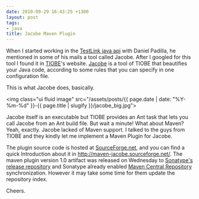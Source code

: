 ```yaml
---
date: 2010-09-29 16:43:25 +1300
layout: post
tags:
- java
title: Jacobe Maven Plugin
---
```


When I started working in the <a title="TestLink java api" href="http://code.google.com/p/testlink-api-java-client/">TestLink java api</a> with Daniel Padilla, he mentioned in some of his mails a tool called Jacobe. After I googled for this tool I found it in <a title="TIOBE" href="http://www.tiobe.com">TIOBE</a>'s website. <a title="TIOBE Jacobe" href="http://www.tiobe.com/index.php/content/products/jacobe/Jacobe.html">Jacobe</a> is a tool of TIOBE that beautifies your Java code, according to some rules that you can specify in one configuration file.

This is what Jacobe does, basically.

<img class="ui fluid image" src="/assets/posts/{{ page.date | date: "%Y-%m-%d" }}-{{ page.title | slugify }}/jacobe_big.jpg">

Jacobe itself is an executable but TIOBE provides an Ant task that lets you call Jacobe from an Ant build file. But wait a minute! What about Maven? Yeah, exactly. Jacobe lacked of Maven support. I talked to the guys from TIOBE and they kindly let me implement a Maven Plugin for Jacobe.

The plugin source code is hosted at <a title="maven-jacobe-plugin sf.net" href="https://sourceforge.net/projects/maven-jacobe">SourceForge.net</a>, and you can find a quick Introduction about it in <a title="http://maven-jacobe.sourceforge.net/" href="http://maven-jacobe.sourceforge.net/">http://maven-jacobe.sourceforge.net/</a>. The maven plugin version 1.0 artifact was released on Wednesday to <a title="Sonatype releases repository - TIOBE Jacobe" href="https://oss.sonatype.org/content/repositories/releases/com/tiobe/jacobe/maven-jacobe-plugin/">Sonatype's release repository</a> and Sonatype already enabled <a title="Maven central repo - TIOBE Jacobe" href="http://repo1.maven.org/maven2/com/tiobe/jacobe/maven-jacobe-plugin/">Maven Central Repository</a> synchronization. However it may take some time for them update the repository index.

Cheers.
